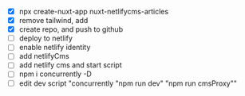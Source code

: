 - [x] npx create-nuxt-app nuxt-netlifycms-articles
- [x] remove tailwind, add
- [x] create repo, and push to github
- [ ] deploy to netlify
- [ ] enable netlify identity
- [ ] add netlifyCms
- [ ] add netlify cms and start script
- [ ] npm i concurrently -D
- [ ] edit dev script "concurrently \"npm run dev\" \"npm run cmsProxy\""
